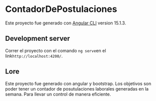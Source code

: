 # ContadorDePostulaciones

Este proyecto fue generado con [Angular CLI](https://github.com/angular/angular-cli) version 15.1.3.

## Development server

Correr el proyecto con el comando `ng serve`en el link`http://localhost:4200/`. 

## Lore
Este proyecto fue generado con angular y bootstrap.
Los objetivos son poder tener un contador de posutulaciones laborales generadas en la semana. Para llevar un control de manera eficiente.
